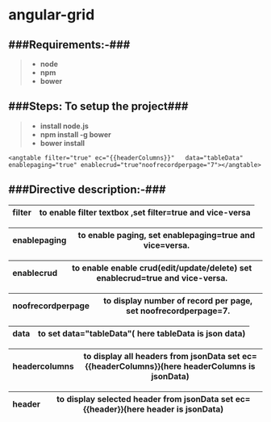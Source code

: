 angular-grid
============

###Requirements:-###
---------------------
> - **node**
> - **npm**
> - **bower**


###Steps: To setup the project###
--------------------------------
> - **install node.js**
> - **npm install -g bower**
> - **bower install**
   


```<angtable filter="true" ec="{{headerColumns}}"   data="tableData"  enablepaging="true" enablecrud="true"noofrecordperpage="7"></angtable>```

###Directive description:-###
--------------------------------
filter | to enable  filter textbox ,set filter=true and vice-versa
-------| ---------------------------------------------------------

enablepaging|to enable paging, set enablepaging=true and vice=versa.
------------|-------------------------------------------------------

enablecrud  | to enable enable crud(edit/update/delete) set enablecrud=true and vice-versa.
------------|-----------------------------------------------------------------------------

noofrecordperpage | to display number of record per page, set noofrecordperpage=7.
------------------|---------------------------------------------------------------

data |to set data="tableData"( here tableData is json data)
-------- |----------------------------------------------------

headercolumns|to display all headers from jsonData set ec={{headerColumns}}(here headerColumns is jsonData)
-------------|---------------------------------------------------------------------------------------------

header| to display selected header from jsonData set ec={{header}}(here header is jsonData)
------|------------------------------------------------------------------------------------



